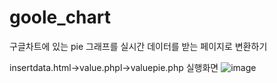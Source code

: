 # goole_chart
구글차트에 있는 pie 그래프를 실시간 데이터를 받는 페이지로 변환하기

insertdata.html->value.phpl->valuepie.php
실행화면
![image](https://user-images.githubusercontent.com/127082884/233233495-fb33f86d-72b7-41ff-95c1-ef60d69d5c44.png)

